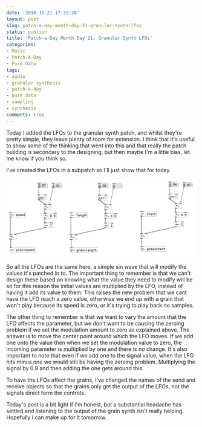 ```yaml
---
date: '2010-11-21 17:32:28'
layout: post
slug: patch-a-day-month-day-21-granular-synth-lfos
status: publish
title: 'Patch-a-Day Month Day 21: Granular Synth LFOs'
categories:
- Music
- Patch-A-Day
- Pure Data
tags:
- audio
- granular synthesis
- patch-a-day
- pure data
- sampling
- synthesis
comments: true
---
```


Today I added the LFOs to the granular synth patch, and whilst they're pretty simple, they leave plenty of room for extension. I think that it's useful to show some of the thinking that went into this and that really the patch building is secondary to the designing, but then maybe I'm a little bias, let me know if you think so.

I've created the LFOs in a subpatch so I'll just show that for today.



![Granular Synth LFOs](/a/2010-11-21-patch-a-day-month-day-21-granular-synth-lfos/21-GranSynthLFOs.png)

So all the LFOs are the same here, a simple sin wave that will modify the values it's patched in to. The important thing to remember is that we can't design these based on knowing what the value they need to modify will be so for this reason the initial values are multiplied by the LFO, instead of having it add its value to them. This raises the new problem that we cant have the LFO reach a zero value, otherwise we end up with a grain that won't play because its speed is zero, or it's trying to play back no samples.

The other thing to remember is that we want to vary the amount that the LFO affects the parameter, but we don't want to be causing the zeroing problem if we set the modulation amount to zero as explained above. The answer is to move the center point around which the LFO moves. If we add one onto the value then when we set the modulation value to zero, the incoming parameter is multiplied by one and there is no change. It's also important to note that even if we add one to the signal value, when the LFO hits minus one we would still be having the zeroing problem. Multiplying the signal by 0.9 and then adding the one gets around this.

To have the LFOs affect the grains, I've changed the names of the send and receive objects so that the grains only get the output of the LFOs, not the signals direct form the controls.

Today's post is a bit light if I'm honest, but a substantial headache has settled and listening to the output of the grain synth isn't really helping. Hopefully I can make up for it tomorrow.
